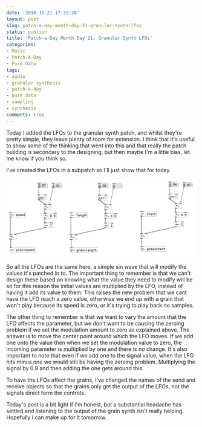 ```yaml
---
date: '2010-11-21 17:32:28'
layout: post
slug: patch-a-day-month-day-21-granular-synth-lfos
status: publish
title: 'Patch-a-Day Month Day 21: Granular Synth LFOs'
categories:
- Music
- Patch-A-Day
- Pure Data
tags:
- audio
- granular synthesis
- patch-a-day
- pure data
- sampling
- synthesis
comments: true
---
```


Today I added the LFOs to the granular synth patch, and whilst they're pretty simple, they leave plenty of room for extension. I think that it's useful to show some of the thinking that went into this and that really the patch building is secondary to the designing, but then maybe I'm a little bias, let me know if you think so.

I've created the LFOs in a subpatch so I'll just show that for today.



![Granular Synth LFOs](/a/2010-11-21-patch-a-day-month-day-21-granular-synth-lfos/21-GranSynthLFOs.png)

So all the LFOs are the same here, a simple sin wave that will modify the values it's patched in to. The important thing to remember is that we can't design these based on knowing what the value they need to modify will be so for this reason the initial values are multiplied by the LFO, instead of having it add its value to them. This raises the new problem that we cant have the LFO reach a zero value, otherwise we end up with a grain that won't play because its speed is zero, or it's trying to play back no samples.

The other thing to remember is that we want to vary the amount that the LFO affects the parameter, but we don't want to be causing the zeroing problem if we set the modulation amount to zero as explained above. The answer is to move the center point around which the LFO moves. If we add one onto the value then when we set the modulation value to zero, the incoming parameter is multiplied by one and there is no change. It's also important to note that even if we add one to the signal value, when the LFO hits minus one we would still be having the zeroing problem. Multiplying the signal by 0.9 and then adding the one gets around this.

To have the LFOs affect the grains, I've changed the names of the send and receive objects so that the grains only get the output of the LFOs, not the signals direct form the controls.

Today's post is a bit light if I'm honest, but a substantial headache has settled and listening to the output of the grain synth isn't really helping. Hopefully I can make up for it tomorrow.
